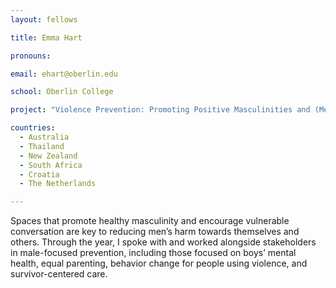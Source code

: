 ```yaml
---
layout: fellows

title: Emma Hart

pronouns: 

email: ehart@oberlin.edu

school: Oberlin College

project: "Violence Prevention: Promoting Positive Masculinities and (Men)tal Health"

countries:
  - Australia
  - Thailand
  - New Zealand
  - South Africa
  - Croatia
  - The Netherlands

---
```


Spaces that promote healthy masculinity and encourage vulnerable conversation are key to reducing men’s harm towards themselves and others. Through the year, I spoke with and worked alongside stakeholders in male-focused prevention, including those focused on boys’ mental health, equal parenting, behavior change for people using violence, and survivor-centered care.
